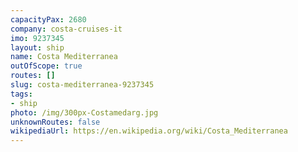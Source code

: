 ```yaml
---
capacityPax: 2680
company: costa-cruises-it
imo: 9237345
layout: ship
name: Costa Mediterranea
outOfScope: true
routes: []
slug: costa-mediterranea-9237345
tags:
- ship
photo: /img/300px-Costamedarg.jpg
unknownRoutes: false
wikipediaUrl: https://en.wikipedia.org/wiki/Costa_Mediterranea
---
```

